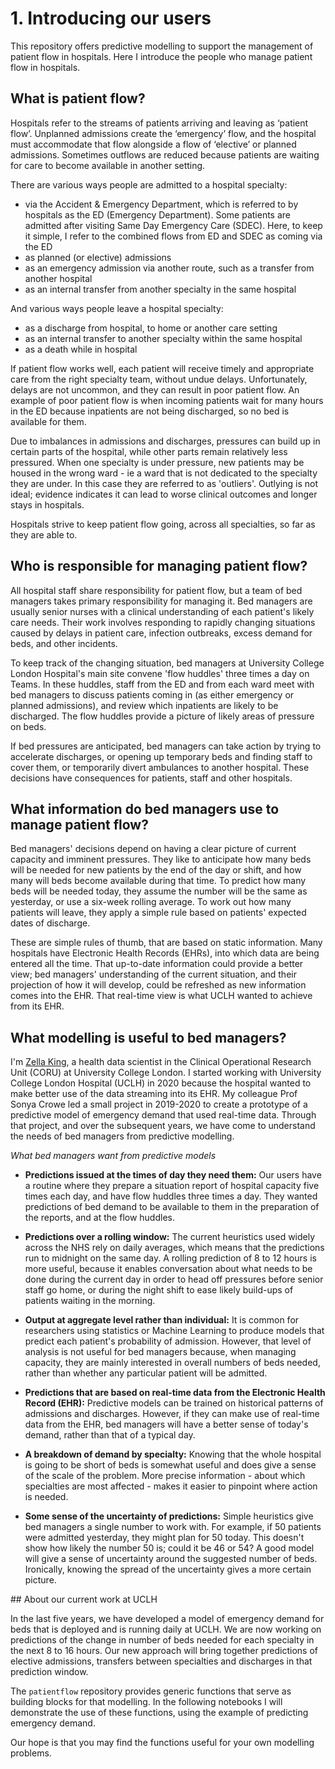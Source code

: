 # 1. Introducing our users

This repository offers predictive modelling to support the management of patient flow in hospitals. Here I introduce the people who manage patient flow in hospitals. 

## What is patient flow?

Hospitals refer to the streams of patients arriving and leaving as ‘patient flow’. Unplanned admissions create the ‘emergency’ flow, and the hospital must accommodate that flow alongside a flow of ‘elective’ or planned admissions. Sometimes outflows are reduced because patients are waiting for care to become available in another setting.  

There are various ways people are admitted to a hospital specialty: 

- via the Accident & Emergency Department, which is referred to by hospitals as the ED (Emergency Department). Some patients are admitted after visiting Same Day Emergency Care (SDEC). Here, to keep it simple, I refer to the combined flows from ED and SDEC as coming via the ED
- as planned (or elective) admissions 
- as an emergency admission via another route, such as a transfer from another hospital
- as an internal transfer from another specialty in the same hospital

And various ways people leave a hospital specialty: 

- as a discharge from hospital, to home or another care setting
- as an internal transfer to another specialty within the same hospital
- as a death while in hospital

If patient flow works well, each patient will receive timely and appropriate care from the right specialty team, without undue delays. Unfortunately, delays are not uncommon, and they can result in poor patient flow. An example of poor patient flow is when incoming patients wait for many hours in the ED because inpatients are not being discharged, so no bed is available for them.

Due to imbalances in admissions and discharges, pressures can build up in certain parts of the hospital, while other parts remain relatively less pressured. When one specialty is under pressure, new patients may be housed in the wrong ward - ie a ward that is not dedicated to the specialty they are under. In this case they are referred to as 'outliers'. Outlying is not ideal; evidence indicates it can lead to worse clinical outcomes and longer stays in hospitals. 

Hospitals strive to keep patient flow going, across all specialties, so far as they are able to. 

## Who is responsible for managing patient flow?

All hospital staff share responsibility for patient flow, but a team of bed managers takes primary responsibility for managing it. Bed managers are usually senior nurses with a clinical understanding of each patient's likely care needs. Their work involves responding to rapidly changing situations caused by delays in patient care, infection outbreaks, excess demand for beds, and other incidents.

To keep track of the changing situation, bed managers at University College London Hospital's main site convene 'flow huddles' three times a day on Teams. In these huddles, staff from the ED and from each ward meet with bed managers to discuss patients coming in (as either emergency or planned admissions), and review which inpatients are likely to be discharged. The flow huddles provide a picture of likely areas of pressure on beds.

If bed pressures are anticipated, bed managers can take action by trying to accelerate discharges, or opening up temporary beds and finding staff to cover them, or temporarily divert ambulances to another hospital. These decisions have consequences for patients, staff and other hospitals. 

## What information do bed managers use to manage patient flow? 

Bed managers' decisions depend on having a clear picture of current capacity and imminent pressures.  They like to anticipate how many beds will be needed for new patients by the end of the day or shift, and how many will beds become available during that time. To predict how many beds will be needed today, they assume the number will be the same as yesterday, or use a six-week rolling average. To work out how many patients will leave, they apply a simple rule based on patients' expected dates of discharge. 

These are simple rules of thumb, that are based on static information. Many hospitals have Electronic Health Records (EHRs), into which data are being entered all the time. That up-to-date information could provide a better view; bed managers' understanding of the current situation, and their projection of how it will develop, could be refreshed as new information comes into the EHR. That real-time view is what UCLH wanted to achieve from its EHR. 

## What modelling is useful to bed managers? 

I'm [Zella King](https://github.com/zmek/), a health data scientist in the Clinical Operational Research Unit (CORU) at University College London. I started working with University College London Hospital (UCLH) in 2020 because the hospital wanted to make better use of the data streaming into its EHR. My colleague Prof Sonya Crowe led a small project in 2019-2020 to create a prototype of a predictive model of emergency demand that used real-time data. Through that project, and over the subsequent years, we have come to understand the needs of bed managers from predictive modelling. 

*What bed managers want from predictive models*

- **Predictions issued at the times of day they need them:**
  Our users have a routine where they prepare a situation report of hospital capacity five times each day, and have flow huddles three times a day. They wanted predictions of bed demand to be available to them in the preparation of the reports, and at the flow huddles. 

- **Predictions over a rolling window:**
  The current heuristics used widely across the NHS rely on daily averages, which means that the predictions run to midnight on the same day. A rolling prediction of 8 to 12 hours is more useful, because it enables conversation about what needs to be done during the current day in order to head off pressures before senior staff go home, or during the night shift to ease likely build-ups of patients waiting in the morning.  

- **Output at aggregate level rather than individual:**
  It is common for researchers using statistics or Machine Learning to produce models that predict each patient's probability of admission. However, that level of analysis is not useful for bed managers because, when managing capacity, they are mainly interested in overall numbers of beds needed, rather than whether any particular patient will be admitted.

- **Predictions that are based on real-time data from the Electronic Health Record (EHR):**
  Predictive models can be trained on historical patterns of admissions and discharges. However, if they can make use of real-time data from the EHR, bed managers will have a better sense of today's demand, rather than that of a typical day.

- **A breakdown of demand by specialty:**
  Knowing that the whole hospital is going to be short of beds is somewhat useful and does give a sense of the scale of the problem. More precise information - about which specialties are most affected - makes it easier to pinpoint where action is needed. 

- **Some sense of the uncertainty of predictions:**
  Simple heuristics give bed managers a single number to work with. For example, if 50 patients were admitted yesterday, they might plan for 50 today. This doesn't show how likely the number 50 is; could it be 46 or 54? A good model will give a sense of uncertainty around the suggested number of beds.  Ironically, knowing the spread of the uncertainty gives a more certain picture.

## About our current work at UCLH

In the last five years, we have developed a model of emergency demand for beds that is deployed and is running daily at UCLH. We are now working on predictions of the change in number of beds needed for each specialty in the next 8 to 16 hours. Our new approach will bring together predictions of elective admissions, transfers between specialties and discharges in that prediction window.

The `patientflow` repository provides generic functions that serve as building blocks for that modelling. In the following notebooks I will demonstrate the use of these functions, using the example of predicting emergency demand. 

Our hope is that you may find the functions useful for your own modelling problems.






